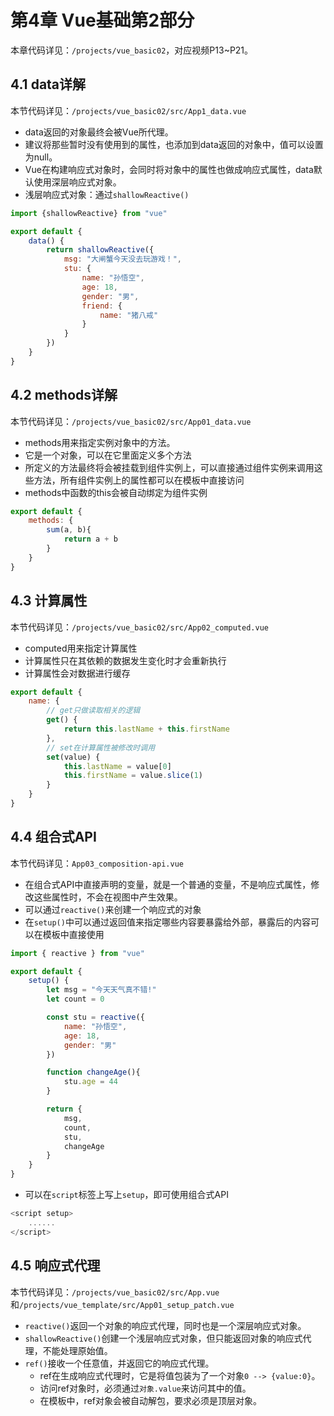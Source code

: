 # 第4章 Vue基础第2部分

本章代码详见：`/projects/vue_basic02`，对应视频P13\~P21。

## 4.1 data详解

本节代码详见：`/projects/vue_basic02/src/App1_data.vue`

- data返回的对象最终会被Vue所代理。
- 建议将那些暂时没有使用到的属性，也添加到data返回的对象中，值可以设置为null。
- Vue在构建响应式对象时，会同时将对象中的属性也做成响应式属性，data默认使用深层响应式对象。
- 浅层响应式对象：通过`shallowReactive()`

```javascript
import {shallowReactive} from "vue"

export default {
    data() {
        return shallowReactive({
            msg: "大闸蟹今天没去玩游戏！",
            stu: {
                name: "孙悟空",
                age: 18,
                gender: "男",
                friend: {
                    name: "猪八戒"
                }
            }
        })
    }
}
```

## 4.2 methods详解 

本节代码详见：`/projects/vue_basic02/src/App01_data.vue`

- methods用来指定实例对象中的方法。
- 它是一个对象，可以在它里面定义多个方法
- 所定义的方法最终将会被挂载到组件实例上，可以直接通过组件实例来调用这些方法，所有组件实例上的属性都可以在模板中直接访问
- methods中函数的this会被自动绑定为组件实例

```javascript
export default {
    methods: {
        sum(a, b){
            return a + b
        }
    }
}
```

## 4.3 计算属性

本节代码详见：`/projects/vue_basic02/src/App02_computed.vue`

- computed用来指定计算属性
- 计算属性只在其依赖的数据发生变化时才会重新执行
- 计算属性会对数据进行缓存

```javascript
export default {
    name: {
        // get只做读取相关的逻辑
        get() {
            return this.lastName + this.firstName
        },
        // set在计算属性被修改时调用
        set(value) {
            this.lastName = value[0]
            this.firstName = value.slice(1)
        }
    }
}
```

## 4.4 组合式API

本节代码详见：`App03_composition-api.vue`

- 在组合式API中直接声明的变量，就是一个普通的变量，不是响应式属性，修改这些属性时，不会在视图中产生效果。
- 可以通过`reactive()`来创建一个响应式的对象
- 在`setup()`中可以通过返回值来指定哪些内容要暴露给外部，暴露后的内容可以在模板中直接使用

```javascript
import { reactive } from "vue"

export default {
    setup() {
        let msg = "今天天气真不错!"
        let count = 0

        const stu = reactive({
            name: "孙悟空",
            age: 18,
            gender: "男"
        })

        function changeAge(){
            stu.age = 44
        }

        return {
            msg,
            count,
            stu,
            changeAge
        }
    }
}
```

- 可以在`script`标签上写上`setup`，即可使用组合式API

```javascript
<script setup>
    ......
</script>
```

## 4.5 响应式代理

本节代码详见：`/projects/vue_basic02/src/App.vue`和`/projects/vue_template/src/App01_setup_patch.vue`

- `reactive()`返回一个对象的响应式代理，同时也是一个深层响应式对象。
- `shallowReactive()`创建一个浅层响应式对象，但只能返回对象的响应式代理，不能处理原始值。 
- `ref()`接收一个任意值，并返回它的响应式代理。
    - ref在生成响应式代理时，它是将值包装为了一个对象`0 --> {value:0}`。
    - 访问ref对象时，必须通过`对象.value`来访问其中的值。 
    - 在模板中，ref对象会被自动解包，要求必须是顶层对象。
  
